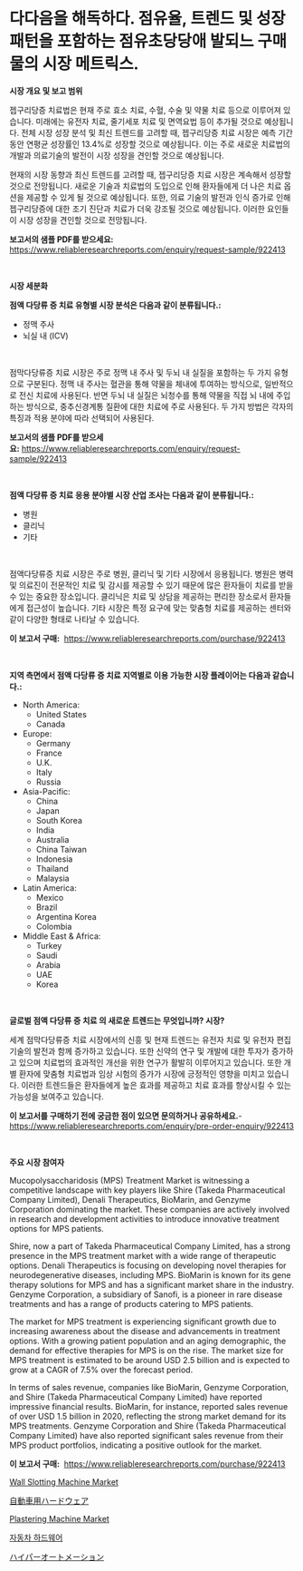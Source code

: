 <p><h1>다다음을 해독하다. 점유율, 트렌드 및 성장 패턴을 포함하는 점유초당당애 발되느 구매물의 시장 메트릭스.</h1></p><p><strong>시장 개요 및 보고 범위</strong></p>
<p><p>젭구리당증 치료법은 현재 주로 효소 치료, 수혈, 수술 및 약물 치료 등으로 이루어져 있습니다. 미래에는 유전자 치료, 줄기세포 치료 및 면역요법 등이 추가될 것으로 예상됩니다. 전체 시장 성장 분석 및 최신 트렌드를 고려할 때, 젭구리당증 치료 시장은 예측 기간 동안 연평균 성장률인 13.4%로 성장할 것으로 예상됩니다. 이는 주로 새로운 치료법의 개발과 의료기술의 발전이 시장 성장을 견인할 것으로 예상됩니다.</p><p>현재의 시장 동향과 최신 트렌드를 고려할 때, 젭구리당증 치료 시장은 계속해서 성장할 것으로 전망됩니다. 새로운 기술과 치료법의 도입으로 인해 환자들에게 더 나은 치료 옵션을 제공할 수 있게 될 것으로 예상됩니다. 또한, 의료 기술의 발전과 인식 증가로 인해 젭구리당증에 대한 조기 진단과 치료가 더욱 강조될 것으로 예상됩니다. 이러한 요인들이 시장 성장을 견인할 것으로 전망됩니다.</p></p>
<p><strong>보고서의 샘플 PDF를 받으세요:</strong> <a href="https://www.reliableresearchreports.com/enquiry/request-sample/922413">https://www.reliableresearchreports.com/enquiry/request-sample/922413</a></p>
<p>&nbsp;</p>
<p><strong>시장 세분화</strong></p>
<p><strong>점액 다당류 증 치료 유형별 시장 분석은 다음과 같이 분류됩니다.:</strong></p>
<p><ul><li>정맥 주사</li><li>뇌실 내 (ICV)</li></ul></p>
<p>&nbsp;</p>
<p><p>점막다당류증 치료 시장은 주로 정맥 내 주사 및 두뇌 내 실질을 포함하는 두 가지 유형으로 구분된다. 정맥 내 주사는 혈관을 통해 약물을 체내에 투여하는 방식으로, 일반적으로 전신 치료에 사용된다. 반면 두뇌 내 실질은 뇌청수를 통해 약물을 직접 뇌 내에 주입하는 방식으로, 중추신경계통 질환에 대한 치료에 주로 사용된다. 두 가지 방법은 각자의 특징과 적용 분야에 따라 선택되어 사용된다.</p></p>
<p><strong>보고서의 샘플 PDF를 받으세요:</strong>&nbsp;<a href="https://www.reliableresearchreports.com/enquiry/request-sample/922413">https://www.reliableresearchreports.com/enquiry/request-sample/922413</a></p>
<p>&nbsp;</p>
<p><strong> 점액 다당류 증 치료 응용 분야별 시장 산업 조사는 다음과 같이 분류됩니다.:</strong></p>
<p><ul><li>병원</li><li>클리닉</li><li>기타</li></ul></p>
<p>&nbsp;</p>
<p><p>점액다당류증 치료 시장은 주로 병원, 클리닉 및 기타 시장에서 응용됩니다. 병원은 병력 및 의료진이 전문적인 치료 및 감시를 제공할 수 있기 때문에 많은 환자들이 치료를 받을 수 있는 중요한 장소입니다. 클리닉은 치료 및 상담을 제공하는 편리한 장소로서 환자들에게 접근성이 높습니다. 기타 시장은 특정 요구에 맞는 맞춤형 치료를 제공하는 센터와 같이 다양한 형태로 나타날 수 있습니다.</p></p>
<p><strong>이 보고서 구매:</strong>&nbsp; <a href="https://www.reliableresearchreports.com/purchase/922413">https://www.reliableresearchreports.com/purchase/922413</a></p>
<p>&nbsp;</p>
<p><strong>지역 측면에서 점액 다당류 증 치료 지역별로 이용 가능한 시장 플레이어는 다음과 같습니다.:</strong></p>
<p><ul>
    <li>
        North America:
        <ul>
            <li>United States</li>
            <li>Canada</li>
        </ul>
    </li>
    <li>
        Europe:
        <ul>
            <li>Germany</li>
            <li>France</li>
            <li>U.K.</li>
            <li>Italy</li>
            <li>Russia</li>
        </ul>
    </li>
    <li>
        Asia-Pacific:
        <ul>
            <li>China</li>
            <li>Japan</li>
            <li>South Korea</li>
            <li>India</li>
            <li>Australia</li>
            <li>China Taiwan</li>
            <li>Indonesia</li>
            <li>Thailand</li>
            <li>Malaysia</li>
        </ul>
    </li>
    <li>
        Latin America:
        <ul>
            <li>Mexico</li>
            <li>Brazil</li>
            <li>Argentina Korea</li>
            <li>Colombia</li>
        </ul>
    </li>
    <li>
        Middle East & Africa:
        <ul>
            <li>Turkey</li>
            <li>Saudi</li>
            <li>Arabia</li>
            <li>UAE</li>
            <li>Korea</li>
        </ul>
    </li>
    </ul></p>
<p>&nbsp;</p>
<p><strong>글로벌 점액 다당류 증 치료 의 새로운 트렌드는 무엇입니까? 시장?</strong></p>
<p><p>세계 점막다당류증 치료 시장에서의 신흥 및 현재 트렌드는 유전자 치료 및 유전자 편집 기술의 발전과 함께 증가하고 있습니다. 또한 신약의 연구 및 개발에 대한 투자가 증가하고 있으며 치료법의 효과적인 개선을 위한 연구가 활발히 이루어지고 있습니다. 또한 개별 환자에 맞춤형 치료법과 임상 시험의 증가가 시장에 긍정적인 영향을 미치고 있습니다. 이러한 트렌드들은 환자들에게 높은 효과를 제공하고 치료 효과를 향상시킬 수 있는 가능성을 보여주고 있습니다.</p></p>
<p><strong>이 보고서를 구매하기 전에 궁금한 점이 있으면 문의하거나 공유하세요.</strong>- <a href="https://www.reliableresearchreports.com/enquiry/pre-order-enquiry/922413">https://www.reliableresearchreports.com/enquiry/pre-order-enquiry/922413</a></p>
<p>&nbsp;</p>
<p><strong>주요 시장 참여자</strong></p>
<p><p>Mucopolysaccharidosis (MPS) Treatment Market is witnessing a competitive landscape with key players like Shire (Takeda Pharmaceutical Company Limited), Denali Therapeutics, BioMarin, and Genzyme Corporation dominating the market. These companies are actively involved in research and development activities to introduce innovative treatment options for MPS patients.</p><p>Shire, now a part of Takeda Pharmaceutical Company Limited, has a strong presence in the MPS treatment market with a wide range of therapeutic options. Denali Therapeutics is focusing on developing novel therapies for neurodegenerative diseases, including MPS. BioMarin is known for its gene therapy solutions for MPS and has a significant market share in the industry. Genzyme Corporation, a subsidiary of Sanofi, is a pioneer in rare disease treatments and has a range of products catering to MPS patients.</p><p>The market for MPS treatment is experiencing significant growth due to increasing awareness about the disease and advancements in treatment options. With a growing patient population and an aging demographic, the demand for effective therapies for MPS is on the rise. The market size for MPS treatment is estimated to be around USD 2.5 billion and is expected to grow at a CAGR of 7.5% over the forecast period.</p><p>In terms of sales revenue, companies like BioMarin, Genzyme Corporation, and Shire (Takeda Pharmaceutical Company Limited) have reported impressive financial results. BioMarin, for instance, reported sales revenue of over USD 1.5 billion in 2020, reflecting the strong market demand for its MPS treatments. Genzyme Corporation and Shire (Takeda Pharmaceutical Company Limited) have also reported significant sales revenue from their MPS product portfolios, indicating a positive outlook for the market.</p></p>
<p><strong>이 보고서 구매:</strong>&nbsp;&nbsp;<a href="https://www.reliableresearchreports.com/purchase/922413">https://www.reliableresearchreports.com/purchase/922413</a></p>
<p><p><a href="https://github.com/indrystar/Market-Research-Report-List-2/blob/main/wall-slotting-machine-market.md">Wall Slotting Machine Market</a></p><p><a href="https://github.com/lababdou/Market-Research-Report-List-2/blob/main/9668284182526.md">自動車用ハードウェア</a></p><p><a href="https://github.com/AKSHATREPORTPRIME/Market-Research-Report-List-3/blob/main/plastering-machine-market.md">Plastering Machine Market</a></p><p><a href="https://github.com/laholand/Market-Research-Report-List-2/blob/main/3148325182521.md">자동차 하드웨어</a></p><p><a href="https://github.com/mohamedbakry57/Market-Research-Report-List-2/blob/main/8065006182525.md">ハイパーオートメーション</a></p></p>
